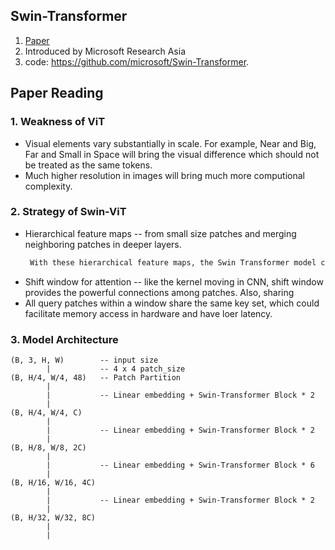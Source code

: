 ## Swin-Transformer
1. [Paper](https://arxiv.org/pdf/2103.14030.pdf)
2. Introduced by Microsoft Research Asia
3. code: https://github.com/microsoft/Swin-Transformer.
   
## Paper Reading
### 1. Weakness of ViT
 - Visual elements vary substantially in scale. For example, Near and Big, Far and Small in Space will bring the visual difference which should not be treated as the same tokens.
 - Much higher resolution in images will bring much more computional complexity.
### 2. Strategy of Swin-ViT
- Hierarchical feature maps -- from small size patches and merging neighboring patches in deeper layers.
    ```html
     With these hierarchical feature maps, the Swin Transformer model can conveniently leverage advanced techniques for dense prediction such as feature pyramid networks (FPN) or U-Net. The linear computational complexity is achieved by computing self-attention locally within non-overlapping windows that partition an image.
    ```
- Shift window for attention -- like the kernel moving in CNN, shift window provides the powerful connections among patches. Also, sharing 
- All query patches within a window share the same key set, which could facilitate memory access in hardware and have loer latency.

### 3. Model Architecture
    (B, 3, H, W)        -- input size
            |           -- 4 x 4 patch_size
    (B, H/4, W/4, 48)   -- Patch Partition
            |
            |           -- Linear embedding + Swin-Transformer Block * 2
            |
    (B, H/4, W/4, C)
            |
            |           -- Linear embedding + Swin-Transformer Block * 2
            |
    (B, H/8, W/8, 2C)
            |
            |           -- Linear embedding + Swin-Transformer Block * 6
            |
    (B, H/16, W/16, 4C)
            |
            |           -- Linear embedding + Swin-Transformer Block * 2
            |
    (B, H/32, W/32, 8C)
            |
            |
            


